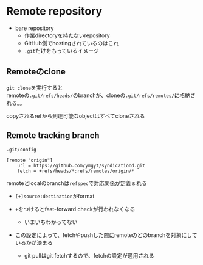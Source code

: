 # Remote repository

* bare repository
  * 作業directoryを持たないrepository
  * GitHub側でhostingされているのはこれ
  * `.git`だけをもっているイメージ

## Remoteのclone

`git clone`を実行すると  
remoteの`.git/refs/heads/`のbranchが、cloneの`.git/refs/remotes/`に格納される。。

copyされるrefから到達可能なobjectはすべてcloneされる


## Remote tracking branch

`.git/config`

```
[remote "origin"]
	url = https://github.com/ymgyt/syndicationd.git
	fetch = +refs/heads/*:refs/remotes/origin/*
```

remoteとlocalのbranchは`refspec`で対応関係が定義ｓれる

* `[+]source:destination`がformat
* `+`をつけるとfast-forward checkが行われなくなる
  * いまいちわかってない

* この設定によって、fetchやpushした際にremoteのどのbranchを対象にしているかが決まる
  * git pullはgit fetchするので、fetchの設定が適用される
